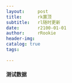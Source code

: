```yaml
---
layout:     post
title:      rk置顶
subtitle:   rl随时更新
date:       r2100-01-01
author:     rRookie
header-img: 
catalog: true
tags:
    
---
```


#### 测试数据

